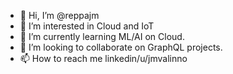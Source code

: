 - 👋 Hi, I’m @reppajm
- 👀 I’m interested in Cloud and IoT
- 🌱 I’m currently learning ML/AI on Cloud.
- 💞️ I’m looking to collaborate on GraphQL projects.
- 📫 How to reach me linkedin/u/jmvalinno

<!---
reppajm/reppajm is a ✨ special ✨ repository because its `README.md` (this file) appears on your GitHub profile.
You can click the Preview link to take a look at your changes.
--->
